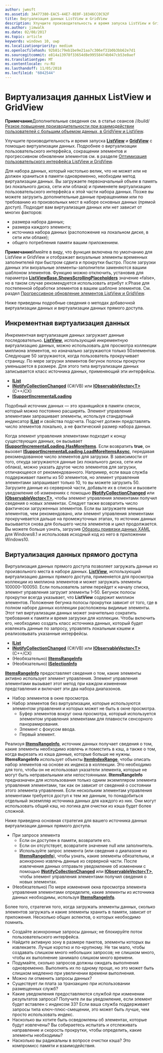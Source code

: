 ```yaml
---
author: jwmsft
ms.assetid: 3A477380-EAC5-44E7-8E0F-18346CC0C92F
title: Виртуализация данных ListView и GridView
description: Улучшите производительность и время запуска ListView и GridView с помощью виртуализации данных.
ms.author: jimwalk
ms.date: 02/08/2017
ms.topic: article
keywords: windows 10, uwp
ms.localizationpriority: medium
ms.openlocfilehash: 92b81c79eb1be9e21aa7c306ef31b0b3bb62e7d1
ms.sourcegitcommit: e814a13978f33654d8e995584f4b047cb53e0aef
ms.translationtype: MT
ms.contentlocale: ru-RU
ms.lasthandoff: 11/05/2018
ms.locfileid: "6042544"
---
```

# <a name="listview-and-gridview-data-virtualization"></a>Виртуализация данных ListView и GridView


**Примечание**Дополнительные сведения см. в статье сеансов //build/ [Резкое повышение производительности при взаимодействии пользователей с большим объемом данных, в GridView и ListView](https://channel9.msdn.com/Events/Build/2013/3-158).

Улучшите производительность и время запуска [**ListView**](https://msdn.microsoft.com/library/windows/apps/BR242878) и [**GridView**](https://msdn.microsoft.com/library/windows/apps/BR242705) с помощью виртуализации данных. Подробнее о виртуализации пользовательского интерфейса, сокращении элементов и прогрессивном обновлении элементов см. в разделе [Оптимизация пользовательского интерфейса ListView и GridView](optimize-gridview-and-listview.md).

Для набора данных, который настолько велик, что не может или не должен храниться в памяти одновременно, необходим метод виртуализации данных. Вы загружаете первоначальный объем в память (из локального диска, сети или облака) и применяете виртуализацию пользовательского интерфейса к этой части набора данных. Позже вы можете загрузить дополнительные данные приращениями или по требованию из произвольных мест в наборе основных данных (прямой доступ). Подходит вам виртуализация данных или нет зависит от многих факторов:

-   размера набора данных;
-   размера каждого элемента;
-   источника набора данных (расположение на локальном диске, в сети или облаке);
-   общего потребления памяти вашим приложением.

**Примечание**Имейте в виду, что функция включена по умолчанию для ListView и GridView и отображает визуальные элементы временных заполнителей при быстром сдвига и прокрутки быстро. После загрузки данных эти визуальные элементы-заполнители заменяются вашим шаблоном элементов. Функцию можно отключить, установив для параметра [**ListViewBase.ShowsScrollingPlaceholders**](https://msdn.microsoft.com/library/windows/apps/windows.ui.xaml.controls.listviewbase.showsscrollingplaceholders) значение «false», но в таком случае рекомендуется использовать атрибут x:Phase для постепенной обработки элементов в вашем шаблоне элементов. См. раздел [Прогрессивное обновление элементов ListView и GridView](optimize-gridview-and-listview.md#update-items-incrementally).

Ниже приведены подробные сведения о методах добавочной виртуализации данных и виртуализации данных прямого доступа.

## <a name="incremental-data-virtualization"></a>Инкрементная виртуализация данных

Инкрементная виртуализация данных загружает данные последовательно. [**ListView**](https://msdn.microsoft.com/library/windows/apps/BR242878), использующий инкрементную виртуализацию данных, можно использовать для просмотра коллекции миллиона элементов, но изначально загружаются только 50элементов. Следующие 50 загружаются, когда пользователь прокручивает страницу. По мере загрузки элементов бегунок полосы прокрутки уменьшается в размере. Для этого типа виртуализации данных записывается класс источника данных, применяющий эти интерфейсы.

-   [**IList**](https://msdn.microsoft.com/library/windows/apps/xaml/system.collections.ilist.aspx)
-   [**INotifyCollectionChanged**](https://msdn.microsoft.com/library/windows/apps/xaml/system.collections.specialized.inotifycollectionchanged.aspx) (C#/VB) или [**IObservableVector&lt;T&gt;**](https://msdn.microsoft.com/library/windows/apps/BR226052) (C++/CX)
-   [**ISupportIncrementalLoading**](https://msdn.microsoft.com/library/windows/apps/Hh701916)

Подобный источник данных — это хранящийся в памяти список, который можно постоянно расширять. Элемент управления элементами запрашивает элементы, используя стандартный индексатор [**IList**](https://msdn.microsoft.com/library/windows/apps/xaml/system.collections.ilist.aspx) и свойства подсчета. Подсчет должен представлять число элементов локально, а не фактический размер набора данных.

Когда элемент управления элементами подходит к концу существующих данных, он вызывает [**ISupportIncrementalLoading.HasMoreItems**](https://msdn.microsoft.com/library/windows/apps/windows.ui.xaml.data.isupportincrementalloading.hasmoreitems). Если возвратить **true**, он вызовет [**ISupportIncrementalLoading.LoadMoreItemsAsync**](https://msdn.microsoft.com/library/windows/apps/windows.ui.xaml.data.isupportincrementalloading.loadmoreitemsasync), передавая рекомендованное число элементов для загрузки. В зависимости от того, откуда загружаются данные (из локального диска, сети или облака), можно указать другое число элементов для загрузки, отличающееся от рекомендованного. Например, если ваша служба поддерживает пакеты из 50 элементов, но элемент управления элементами запрашивает только 10, то вы можете загрузить 50. Загрузите данные из серверной части, добавьте их в список и вызовите уведомление об изменениях с помощью [**INotifyCollectionChanged**](https://msdn.microsoft.com/library/windows/apps/xaml/system.collections.specialized.inotifycollectionchanged.aspx) или [**IObservableVector&lt;T&gt;**](https://msdn.microsoft.com/library/windows/apps/BR226052), чтобы элемент управления элементами получил сведения о новых элементах. Следует также возвратить число фактически загруженных элементов. Если вы загружаете меньше элементов, чем рекомендовано, или элемент управления элементами прокручивается дальше на промежуточных этапах, то источник данных вызывается снова для большего числа элементов и цикл продолжается. Вы можете больше узнать, загрузив [Образец привязки данных XAML](https://code.msdn.microsoft.com/windowsapps/Data-Binding-7b1d67b5) для Windows8.1 и использовав исходный код из него в приложении Windows10.

## <a name="random-access-data-virtualization"></a>Виртуализация данных прямого доступа

Виртуализация данных прямого доступа позволяет загружать данные из произвольного места в наборе данных. [**ListView**](https://msdn.microsoft.com/library/windows/apps/BR242878), использующий виртуализацию данных прямого доступа, применяется для просмотра коллекции из миллиона элементов и может загружать элементы 100000–100050. Если пользователь затем перейдет к началу списка, элемент управления загрузит элементы 1–50. Бегунок полосы прокрутки всегда указывает, что **ListView** содержит миллион элементов. Положение бегунка полосы прокрутки зависит от того, где в полном наборе данных коллекции расположены видимые элементы. Этот тип виртуализации данных может значительно сократить требования к памяти и время загрузки для коллекции. Чтобы включить его, необходимо создать класс источника данных, который будет извлекать данные по запросу, управлять локальным кэшем и реализовывать указанные интерфейсы.

-   [**IList**](https://msdn.microsoft.com/library/windows/apps/xaml/system.collections.ilist.aspx)
-   [**INotifyCollectionChanged**](https://msdn.microsoft.com/library/windows/apps/xaml/system.collections.specialized.inotifycollectionchanged.aspx) (C#/VB) или [**IObservableVector&lt;T&gt;**](https://msdn.microsoft.com/library/windows/apps/BR226052) (C++/CX)
-   (Необязательно) [**IItemsRangeInfo**](https://msdn.microsoft.com/library/windows/apps/Dn877070)
-   (Необязательно) [**ISelectionInfo**](https://msdn.microsoft.com/library/windows/apps/Dn877074)

[**IItemsRangeInfo**](https://msdn.microsoft.com/library/windows/apps/Dn877070) предоставляет сведения о том, какие элементы активно использует элемент управления. Элемент управления элементами вызывает этот метод при каждом изменении представления и включает эти два набора диапазонов.

-   Набор элементов в окне просмотра.
-   Набор элементов без виртуализации, которые используются элементом управления и которых может не быть в окне просмотра.
    -   Буфер элементов вокруг окна просмотра, который используется элементом управления элементами для плавности сенсорного панорамирования.
    -   Элемент с фокусом ввода.
    -   Первый элемент.

Реализуя [**IItemsRangeInfo**](https://msdn.microsoft.com/library/windows/apps/Dn877070), источник данных получает сведения о том, какие элементы необходимо извлечь и поместить в кэш, а также о том, когда вырезать из кэша данные, которые больше не нужны. **IItemsRangeInfo** использует объекты [**ItemIndexRange**](https://msdn.microsoft.com/library/windows/apps/Dn877081), чтобы описать набор элементов на основе их индекса в коллекции. Это необходимо для того, чтобы он не использовал указатели элемента, которые не могут быть неправильными или непостоянными. **IItemsRangeInfo** предназначен для использования только одним экземпляром элемента управления элементами, так как он зависит от сведений о состоянии этого элемента управления. Если нескольким элементам управления элементами требуется доступ к тем же данным, то понадобиться отдельный экземпляр источника данных для каждого из них. Они могут использовать общий кэш, но логика для очистки из кэша будет более сложной.

Ниже приведена основная стратегия для вашего источника данных виртуализации данных прямого доступа.

-   При запросе элемента
    -   Если он доступен в памяти, возвратите его.
    -   Если он отсутствует, возвратите значение null или заполнитель.
    -   Используйте запрос элемента (или сведения о диапазоне из [**IItemsRangeInfo**](https://msdn.microsoft.com/library/windows/apps/Dn877070)), чтобы узнать, какие элементы обязательны, и асинхронно извлечь данные из серверной части. После извлечения данных отправьте уведомление об изменении с помощью [**INotifyCollectionChanged**](https://msdn.microsoft.com/library/windows/apps/xaml/system.collections.specialized.inotifycollectionchanged.aspx) или [**IObservableVector&lt;T&gt;**](https://msdn.microsoft.com/library/windows/apps/BR226052), чтобы элемент управления элементами получил сведения о новых элементах.
-   (Необязательно) По мере изменения окна просмотра элемента управления элементами определите, какие элементы из источника данных необходимы, используя [**IItemsRangeInfo**](https://msdn.microsoft.com/library/windows/apps/Dn877070).

Более того, стратегия того, когда загружать элементы данных, сколько элементов загружать и какие элементы хранить в памяти, зависит от приложения. Несколько общих аспектов, о которых необходимо помнить.

-   Создайте асинхронные запросы данных; не блокируйте поток пользовательского интерфейса.
-   Найдите активную зону в размере пакетов, элементы которых вы извлекаете. Лучше коротко и по-крупному. Не так мало, чтобы создавать слишком много небольших запросов; не слишком много, чтобы их выполнение занимало слишком много времени.
-   Подумайте, сколько запросов должны ожидать выполнения одновременно. Выполнять их по одному проще, но это может быть слишком медленно при увеличении времени выполнения.
-   Можно ли отменить запросы данных?
-   Существует ли плата за транзакцию при использовании размещенных служб?
-   Какие уведомления предоставляются службой при изменении результатов запроса? Получите ли вы уведомление, если элемент будет вставлен с индексом 33? Если ваша служба поддерживает запросы типа ключ-плюс-смещении, это может быть лучше, чем просто использовать индекс.
-   Насколько вы хотите быть осведомлены об элементах, которые будут извлечены? Вы собираетесь испытать и отслеживать направление и скорость прокрутки, чтобы определить, какие элементы необходимы?
-   Насколько вы радикальны в вопросе очистки кэша? Это компромисс памяти и взаимодействия.




